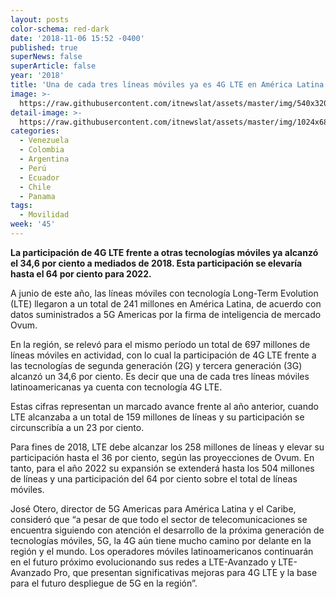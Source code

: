```yaml
---
layout: posts
color-schema: red-dark
date: '2018-11-06 15:52 -0400'
published: true
superNews: false
superArticle: false
year: '2018'
title: 'Una de cada tres líneas móviles ya es 4G LTE en América Latina '
image: >-
  https://raw.githubusercontent.com/itnewslat/assets/master/img/540x320/Uso-de-Celular-p.jpg
detail-image: >-
  https://raw.githubusercontent.com/itnewslat/assets/master/img/1024x680/Uso-de-Celular-g.jpg
categories:
  - Venezuela
  - Colombia
  - Argentina
  - Perú
  - Ecuador
  - Chile
  - Panama
tags:
  - Movilidad
week: '45'
---
```

**La participación de 4G LTE frente a otras tecnologías móviles ya alcanzó el 34,6 por ciento a mediados de 2018. Esta participación se elevaría hasta el 64 por ciento para 2022.**

A junio de este año, las líneas móviles con tecnología Long-Term Evolution (LTE) llegaron a un total de 241 millones en América Latina, de acuerdo con datos suministrados a 5G Americas por la firma de inteligencia de mercado Ovum.

En la región, se relevó para el mismo período un total de 697 millones de líneas móviles en actividad, con lo cual la participación de 4G LTE frente a las tecnologías de segunda generación (2G) y tercera generación (3G) alcanzó un 34,6 por ciento. Es decir que una de cada tres líneas móviles latinoamericanas ya cuenta con tecnología 4G LTE.

Estas cifras representan un marcado avance frente al año anterior, cuando LTE alcanzaba a un total de 159 millones de líneas y su participación se circunscribía a un 23 por ciento.

Para fines de 2018, LTE debe alcanzar los 258 millones de líneas y elevar su participación hasta el 36 por ciento, según las proyecciones de Ovum. En tanto, para el año 2022 su expansión se extenderá hasta los 504 millones de líneas y una participación del 64 por ciento sobre el total de líneas móviles.

José Otero, director de 5G Americas para América Latina y el Caribe, consideró que “a pesar de que todo el sector de telecomunicaciones se encuentra siguiendo con atención el desarrollo de la próxima generación de tecnologías móviles, 5G, la 4G aún tiene mucho camino por delante en la región y el mundo. Los operadores móviles latinoamericanos continuarán en el futuro próximo evolucionando sus redes a LTE-Avanzado y LTE-Avanzado Pro, que presentan significativas mejoras para 4G LTE y la base para el futuro despliegue de 5G en la región”. 
